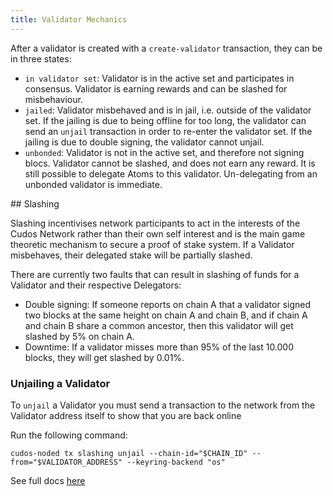 ```yaml
---
title: Validator Mechanics
---
```


After a validator is created with a `create-validator` transaction, they can be in three states:

- `in validator set`: Validator is in the active set and participates in consensus. Validator is earning rewards and can be slashed for misbehaviour.
- `jailed`: Validator misbehaved and is in jail, i.e. outside of the validator set. If the jailing is due to being offline for too long, the validator can send an `unjail` transaction in order to re-enter the validator set. If the jailing is due to double signing, the validator cannot unjail.
- `unbonded`: Validator is not in the active set, and therefore not signing blocs. Validator cannot be slashed, and does not earn any reward. It is still possible to delegate Atoms to this validator. Un-delegating from an unbonded validator is immediate.

## Slashing

Slashing incentivises network participants to act in the interests of the Cudos Network rather than their own self interest and is the main game theoretic mechanism to secure a proof of stake system. If a Validator misbehaves, their delegated stake will be partially slashed.

There are currently two faults that can result in slashing of funds for a Validator and their respective Delegators:

- Double signing: If someone reports on chain A that a validator signed two blocks at the same height on chain A and chain B, and if chain A and chain B share a common ancestor, then this validator will get slashed by 5% on chain A.
- Downtime: If a validator misses more than 95% of the last 10.000 blocks, they will get slashed by 0.01%.

### Unjailing a Validator

To `unjail` a Validator you must send a transaction to the network from the Validator address itself to show that you are back online

Run the following command:
```
cudos-noded tx slashing unjail --chain-id="$CHAIN_ID" --from="$VALIDATOR_ADDRESS" --keyring-backend "os"
```

See full docs [here](https://hub.cosmos.network/main/validators/validator-setup.html#unjail-validator)
